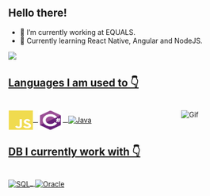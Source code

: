 ## Hello there!

- 🔭 I’m currently working at EQUALS.
- 🌱 Currently learning React Native, Angular and NodeJS.

 <div>
  <a href="https://github.com/leoaraujogomes">
  <img height="180em" src="https://github-readme-stats.vercel.app/api?username=leoaraujogomes&show_icons=true&theme=midnight-purple&include_all_commits=true&count_private=true"/>
  <!--<img height="180em" src="https://github-readme-stats.vercel.app/api/top-langs/?username=leoaraujogomes&layout=compact&langs_count=7&theme=midnight-purple"/>
-->
   
</div>
 
 ## Languages I am used to 👇
 
  <div style="display: inline_block"><br>
  <img align="center" alt="Js" height="40" width="50" src="https://raw.githubusercontent.com/devicons/devicon/master/icons/javascript/javascript-plain.svg">_
  <img align="center" alt="Csharp" height="40" width="50" src="https://raw.githubusercontent.com/devicons/devicon/master/icons/csharp/csharp-original.svg">_
  <img align="center" alt="Java" height="40" width="50" src="https://cdn.jsdelivr.net/gh/devicons/devicon/icons/java/java-original.svg">
  <img align="right" alt="Gif" height="140" width="155" src="https://c.tenor.com/AlUkiGkR2j8AAAAC/new-game-ahagon-umiko-programming.gif">
</div>
  
  ## DB I currently work with 👇
 
<div style="display: inline_block"><br>
  <img align="center" alt="SQL" height="50" width="50" src="https://img.icons8.com/color/50/000000/microsoft-sql-server.png">_
  <img align="center" alt="Oracle" height="60" width="60" src="https://cdn.jsdelivr.net/gh/devicons/devicon/icons/oracle/oracle-original.svg">
</div>

 
 ##
